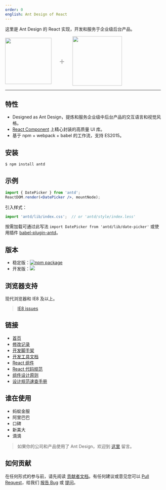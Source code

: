 ```yaml
---
order: 0
english: Ant Design of React
---
```


这里是 Ant Design 的 React 实现，开发和服务于企业级后台产品。

<div class="pic-plus">
  <img width="150" src="https://t.alipayobjects.com/images/rmsweb/T11aVgXc4eXXXXXXXX.svg">
  <span>+</span>
  <img width="160" src="https://t.alipayobjects.com/images/rmsweb/T16xRhXkxbXXXXXXXX.svg">
</div>

<style>
.pic-plus > * {
  display: inline-block!important;
  vertical-align: middle;
}
.pic-plus span {
  font-size: 30px;
  color: #aaa;
  margin: 0 20px;
}
</style>

---

## 特性

- Designed as Ant Design，提炼和服务企业级中后台产品的交互语言和视觉风格。
- [React Component](http://react-component.github.io/badgeboard/) 上精心封装的高质量 UI 库。
- 基于 npm + webpack + babel 的工作流，支持 ES2015。

## 安装

```bash
$ npm install antd
```

## 示例

```jsx
import { DatePicker } from 'antd';
ReactDOM.render(<DatePicker />, mountNode);
```

引入样式：

```jsx
import 'antd/lib/index.css';  // or 'antd/style/index.less'
```

按需加载可通过此写法 `import DatePicker from 'antd/lib/date-picker'` 或使用插件 [babel-plugin-antd](https://github.com/ant-design/babel-plugin-antd)。


## 版本

- 稳定版：[![npm package](http://img.shields.io/npm/v/antd.svg?style=flat-square)](https://www.npmjs.org/package/antd)
- 开发版：[![](https://cnpmjs.org/badge/v/antd.svg?&tag=beta&subject=npm)](https://www.npmjs.org/package/antd)

## 浏览器支持

现代浏览器和 IE8 及以上。

> [IE8 issues](https://github.com/xcatliu/react-ie8)

## 链接

- [首页](http://ant.design/)
- [修改记录](http://ant.design/changelog)
- [开发脚手架](https://github.com/ant-design/antd-init/)
- [开发工具文档](http://ant-tool.github.io/)
- [React 组件](http://react-component.github.io/)
- [React 代码规范](https://github.com/react-component/react-component.github.io/blob/master/docs/zh-cn/component-code-style.md)
- [组件设计原则](https://github.com/react-component/react-component.github.io/blob/master/docs/zh-cn/component-design.md)
- [设计规范速查手册](https://os.alipayobjects.com/rmsportal/HTXUgPGkyyxEivE.png)

## 谁在使用

- 蚂蚁金服
- 阿里巴巴
- 口碑
- 新美大
- 滴滴

> 如果你的公司和产品使用了 Ant Design，欢迎到 [这里](https://github.com/ant-design/ant-design/issues/477) 留言。

## 如何贡献

在任何形式的参与前，请先阅读 [贡献者文档](https://github.com/ant-design/ant-design/blob/master/.github/CONTRIBUTING.md)。有任何建议或意见您可以 [Pull Request](https://github.com/ant-design/ant-design/pulls)，给我们 [报告 Bug](http://dwz.cn/2AF9ao) 或 [提问](https://github.com/ant-design/ant-design/issues)。
